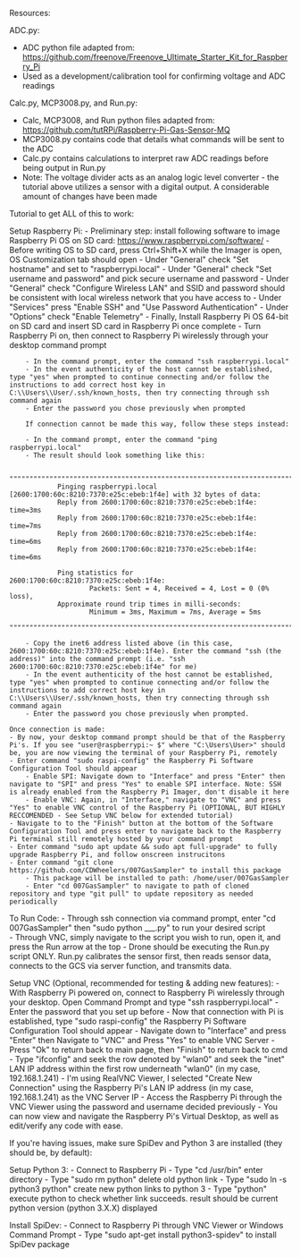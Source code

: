 Resources:

ADC.py:
- ADC python file adapted from: https://github.com/freenove/Freenove_Ultimate_Starter_Kit_for_Raspberry_Pi
- Used as a development/calibration tool for confirming voltage and ADC readings

Calc.py, MCP3008.py, and Run.py:
- Calc, MCP3008, and Run python files adapted from: https://github.com/tutRPi/Raspberry-Pi-Gas-Sensor-MQ
- MCP3008.py contains code that details what commands will be sent to the ADC
- Calc.py contains calculations to interpret raw ADC readings before being output in Run.py
- Note: The voltage divider acts as an analog logic level converter - the tutorial above utilizes a sensor with a digital output. A considerable amount of changes have been made



Tutorial to get ALL of this to work:	

Setup Raspberry Pi:
	- Preliminary step: install following software to image Raspberry Pi OS on SD card: https://www.raspberrypi.com/software/
	- Before writing OS to SD card, press Ctrl+Shift+X while the Imager is open, OS Customization tab should open
	- Under "General" check "Set hostname" and set to "raspberrypi.local"
	- Under "General" check "Set username and password" and pick secure username and password
	- Under "General" check "Configure Wireless LAN" and SSID and password should be consistent with local wireless network that you have access to
	- Under "Services" press "Enable SSH" and "Use Password Authentication"
	- Under "Options" check "Enable Telemetry"
	- Finally, Install Raspberry Pi OS 64-bit on SD card and insert SD card in Raspberry Pi once complete
	- Turn Raspberry Pi on, then connect to Raspberry Pi wirelessly through your desktop command prompt
		
		- In the command prompt, enter the command "ssh raspberrypi.local"
		- In the event authenticity of the host cannot be established, type "yes" when prompted to continue connecting and/or follow the instructions to add correct host key in C:\\Users\\User/.ssh/known_hosts, then try connecting through ssh command again
		- Enter the password you chose previously when prompted

		If connection cannot be made this way, follow these steps instead:

		- In the command prompt, enter the command "ping raspberrypi.local"
		- The result should look something like this:

		""""""""""""""""""""""""""""""""""""""""""""""""""""""""""""""""""""""""""""""""""""""""""""""""""""""""""""""""""""""""
				Pinging raspberrypi.local [2600:1700:60c:8210:7370:e25c:ebeb:1f4e] with 32 bytes of data:
				Reply from 2600:1700:60c:8210:7370:e25c:ebeb:1f4e: time=3ms
				Reply from 2600:1700:60c:8210:7370:e25c:ebeb:1f4e: time=7ms
				Reply from 2600:1700:60c:8210:7370:e25c:ebeb:1f4e: time=6ms
				Reply from 2600:1700:60c:8210:7370:e25c:ebeb:1f4e: time=6ms

				Ping statistics for 2600:1700:60c:8210:7370:e25c:ebeb:1f4e:
    					Packets: Sent = 4, Received = 4, Lost = 0 (0% loss),
				Approximate round trip times in milli-seconds:
    					Minimum = 3ms, Maximum = 7ms, Average = 5ms
		""""""""""""""""""""""""""""""""""""""""""""""""""""""""""""""""""""""""""""""""""""""""""""""""""""""""""""""""""""""""

		- Copy the inet6 address listed above (in this case, 2600:1700:60c:8210:7370:e25c:ebeb:1f4e). Enter the command "ssh (the address)" into the command prompt (i.e. "ssh 2600:1700:60c:8210:7370:e25c:ebeb:1f4e" for me)
		- In the event authenticity of the host cannot be established, type "yes" when prompted to continue connecting and/or follow the instructions to add correct host key in C:\\Users\\User/.ssh/known_hosts, then try connecting through ssh command again
		- Enter the password you chose previously when prompted.

	Once connection is made:
	- By now, your desktop command prompt should be that of the Raspberry Pi's. If you see "user@raspberrypi:~ $" where "C:\Users\User>" should be, you are now viewing the terminal of your Raspberry Pi, remotely
	- Enter command "sudo raspi-config" the Raspberry Pi Software Configuration Tool should appear
		- Enable SPI: Navigate down to "Interface" and press "Enter" then navigate to "SPI" and press "Yes" to enable SPI interface. Note: SSH is already enabled from the Raspberry Pi Imager, don't disable it here
		- Enable VNC: Again, in "Interface," navigate to "VNC" and press "Yes" to enable VNC control of the Raspberry Pi (OPTIONAL, BUT HIGHLY RECCOMENDED - See Setup VNC below for extended tutorial)
	- Navigate to to the "Finish" button at the bottom of the Software Configuration Tool and press enter to navigate back to the Raspberry Pi terminal still remotely hosted by your command prompt
	- Enter command "sudo apt update && sudo apt full-upgrade" to fully upgrade Raspberry Pi, and follow onscreen instrucitons
	- Enter command "git clone https://github.com/CDWheelers/007GasSampler" to install this package
 		- This package will be installed to path: /home/user/007GasSampler
		- Enter "cd 007GasSampler" to navigate to path of cloned repository and type "git pull" to update repository as needed periodically

To Run Code:
	- Through ssh connection via command prompt, enter "cd 007GasSampler" then "sudo python ___.py" to run your desired script	
	- Through VNC, simply navigate to the script you wish to run, open it, and press the Run arrow at the top
	- Drone should be executing the Run.py script ONLY. Run.py calibrates the sensor first, then reads sensor data, connects to the GCS via server function, and transmits data.

Setup VNC (Optional, recommended for testing & adding new features):
	- With Raspberry Pi powered on, connect to Raspberry Pi wirelessly through your desktop. Open Command Prompt and type "ssh raspberrypi.local"
	- Enter the password that you set up before
	- Now that connection with Pi is established, type "sudo raspi-config" the Raspberry Pi Software Configuration Tool should appear
	- Navigate down to "Interface" and press "Enter" then Navigate to "VNC" and Press "Yes" to enable VNC Server
	- Press "Ok" to return back to main page, then "Finish" to return back to cmd
	- Type "ifconfig" and seek the row denoted by "wlan0" and seek the "inet" LAN IP address within the first row underneath "wlan0" (in my case, 192.168.1.241)
	- I'm using RealVNC Viewer, I selected "Create New Connection" using the Raspberry Pi's LAN IP address (in my case, 192.168.1.241) as the VNC Server IP
	- Access the Raspberry Pi through the VNC Viewer using the password and username decided previously
	- You can now view and navigate the Raspberry Pi's Virtual Desktop, as well as edit/verify any code with ease.



If you're having issues, make sure SpiDev and Python 3 are installed (they should be, by default):

Setup Python 3:
	- Connect to Raspberry Pi
	- Type "cd /usr/bin" enter directory
	- Type "sudo rm python" delete old python link
	- Type "sudo ln -s python3 python" create new python links to python 3
	- Type "python" execute python to check whether link succeeds. result should be current python version (python 3.X.X) displayed

Install SpiDev:
	- Connect to Raspberry Pi through VNC Viewer or Windows Command Prompt
	- Type "sudo apt-get install python3-spidev" to install SpiDev package
